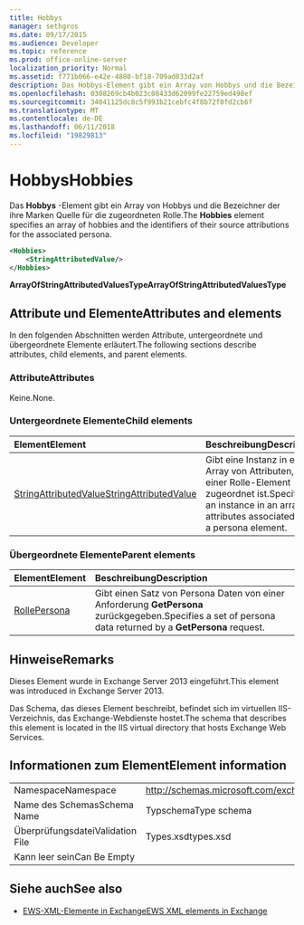 ```yaml
---
title: Hobbys
manager: sethgros
ms.date: 09/17/2015
ms.audience: Developer
ms.topic: reference
ms.prod: office-online-server
localization_priority: Normal
ms.assetid: f771b066-e42e-4880-bf18-709ad033d2af
description: Das Hobbys-Element gibt ein Array von Hobbys und die Bezeichner der ihre Marken Quelle für die zugeordneten Rolle.
ms.openlocfilehash: 0308269cb4b023c08433d62099fe22759ed498ef
ms.sourcegitcommit: 34041125dc8c5f993b21cebfc4f8b72f0fd2cb6f
ms.translationtype: MT
ms.contentlocale: de-DE
ms.lasthandoff: 06/11/2018
ms.locfileid: "19829813"
---
```

# <a name="hobbies"></a><span data-ttu-id="fbac6-103">Hobbys</span><span class="sxs-lookup"><span data-stu-id="fbac6-103">Hobbies</span></span>

<span data-ttu-id="fbac6-104">Das **Hobbys** -Element gibt ein Array von Hobbys und die Bezeichner der ihre Marken Quelle für die zugeordneten Rolle.</span><span class="sxs-lookup"><span data-stu-id="fbac6-104">The **Hobbies** element specifies an array of hobbies and the identifiers of their source attributions for the associated persona.</span></span> 
  
```XML
<Hobbies>
    <StringAttributedValue/>
</Hobbies>
```

 <span data-ttu-id="fbac6-105">**ArrayOfStringAttributedValuesType**</span><span class="sxs-lookup"><span data-stu-id="fbac6-105">**ArrayOfStringAttributedValuesType**</span></span>
## <a name="attributes-and-elements"></a><span data-ttu-id="fbac6-106">Attribute und Elemente</span><span class="sxs-lookup"><span data-stu-id="fbac6-106">Attributes and elements</span></span>

<span data-ttu-id="fbac6-107">In den folgenden Abschnitten werden Attribute, untergeordnete und übergeordnete Elemente erläutert.</span><span class="sxs-lookup"><span data-stu-id="fbac6-107">The following sections describe attributes, child elements, and parent elements.</span></span>
  
### <a name="attributes"></a><span data-ttu-id="fbac6-108">Attribute</span><span class="sxs-lookup"><span data-stu-id="fbac6-108">Attributes</span></span>

<span data-ttu-id="fbac6-109">Keine.</span><span class="sxs-lookup"><span data-stu-id="fbac6-109">None.</span></span>
  
### <a name="child-elements"></a><span data-ttu-id="fbac6-110">Untergeordnete Elemente</span><span class="sxs-lookup"><span data-stu-id="fbac6-110">Child elements</span></span>

|<span data-ttu-id="fbac6-111">**Element**</span><span class="sxs-lookup"><span data-stu-id="fbac6-111">**Element**</span></span>|<span data-ttu-id="fbac6-112">**Beschreibung**</span><span class="sxs-lookup"><span data-stu-id="fbac6-112">**Description**</span></span>|
|:-----|:-----|
|[<span data-ttu-id="fbac6-113">StringAttributedValue</span><span class="sxs-lookup"><span data-stu-id="fbac6-113">StringAttributedValue</span></span>](stringattributedvalue.md) <br/> |<span data-ttu-id="fbac6-114">Gibt eine Instanz in ein Array von Attributen, die einer Rolle-Element zugeordnet ist.</span><span class="sxs-lookup"><span data-stu-id="fbac6-114">Specifies an instance in an array of attributes associated with a persona element.</span></span>  <br/> |
   
### <a name="parent-elements"></a><span data-ttu-id="fbac6-115">Übergeordnete Elemente</span><span class="sxs-lookup"><span data-stu-id="fbac6-115">Parent elements</span></span>

|<span data-ttu-id="fbac6-116">**Element**</span><span class="sxs-lookup"><span data-stu-id="fbac6-116">**Element**</span></span>|<span data-ttu-id="fbac6-117">**Beschreibung**</span><span class="sxs-lookup"><span data-stu-id="fbac6-117">**Description**</span></span>|
|:-----|:-----|
|[<span data-ttu-id="fbac6-118">Rolle</span><span class="sxs-lookup"><span data-stu-id="fbac6-118">Persona</span></span>](persona.md) <br/> |<span data-ttu-id="fbac6-119">Gibt einen Satz von Persona Daten von einer Anforderung **GetPersona** zurückgegeben.</span><span class="sxs-lookup"><span data-stu-id="fbac6-119">Specifies a set of persona data returned by a **GetPersona** request.</span></span>  <br/> |
   
## <a name="remarks"></a><span data-ttu-id="fbac6-120">Hinweise</span><span class="sxs-lookup"><span data-stu-id="fbac6-120">Remarks</span></span>

<span data-ttu-id="fbac6-121">Dieses Element wurde in Exchange Server 2013 eingeführt.</span><span class="sxs-lookup"><span data-stu-id="fbac6-121">This element was introduced in Exchange Server 2013.</span></span>
  
<span data-ttu-id="fbac6-122">Das Schema, das dieses Element beschreibt, befindet sich im virtuellen IIS-Verzeichnis, das Exchange-Webdienste hostet.</span><span class="sxs-lookup"><span data-stu-id="fbac6-122">The schema that describes this element is located in the IIS virtual directory that hosts Exchange Web Services.</span></span>
  
## <a name="element-information"></a><span data-ttu-id="fbac6-123">Informationen zum Element</span><span class="sxs-lookup"><span data-stu-id="fbac6-123">Element information</span></span>

|||
|:-----|:-----|
|<span data-ttu-id="fbac6-124">Namespace</span><span class="sxs-lookup"><span data-stu-id="fbac6-124">Namespace</span></span>  <br/> |http://schemas.microsoft.com/exchange/services/2006/types  <br/> |
|<span data-ttu-id="fbac6-125">Name des Schemas</span><span class="sxs-lookup"><span data-stu-id="fbac6-125">Schema Name</span></span>  <br/> |<span data-ttu-id="fbac6-126">Typschema</span><span class="sxs-lookup"><span data-stu-id="fbac6-126">Type schema</span></span>  <br/> |
|<span data-ttu-id="fbac6-127">Überprüfungsdatei</span><span class="sxs-lookup"><span data-stu-id="fbac6-127">Validation File</span></span>  <br/> |<span data-ttu-id="fbac6-128">Types.xsd</span><span class="sxs-lookup"><span data-stu-id="fbac6-128">types.xsd</span></span>  <br/> |
|<span data-ttu-id="fbac6-129">Kann leer sein</span><span class="sxs-lookup"><span data-stu-id="fbac6-129">Can Be Empty</span></span>  <br/> ||
   
## <a name="see-also"></a><span data-ttu-id="fbac6-130">Siehe auch</span><span class="sxs-lookup"><span data-stu-id="fbac6-130">See also</span></span>



- [<span data-ttu-id="fbac6-131">EWS-XML-Elemente in Exchange</span><span class="sxs-lookup"><span data-stu-id="fbac6-131">EWS XML elements in Exchange</span></span>](ews-xml-elements-in-exchange.md)

